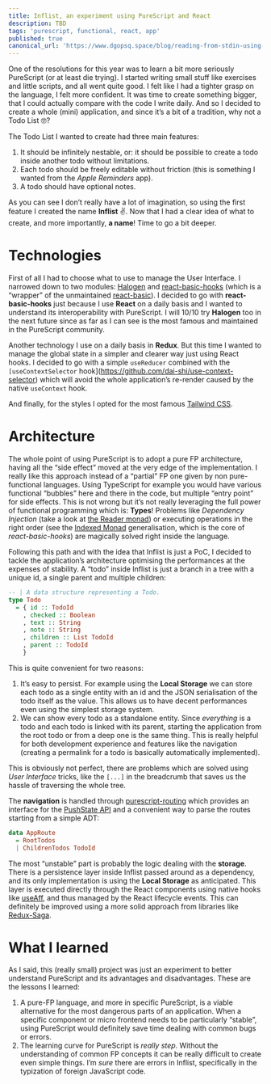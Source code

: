 ```yaml
---
title: Inflist, an experiment using PureScript and React
description: TBD
tags: 'purescript, functional, react, app'
published: true
canonical_url: 'https://www.dgopsq.space/blog/reading-from-stdin-using-purescript'
---
```


One of the resolutions for this year was to learn a bit more seriously PureScript (or at least die trying). I started writing small stuff like exercises and little scripts, and all went quite good. I felt like I had a tighter grasp on the language, I felt more confident. It was time to create something bigger, that I could actually compare with the code I write daily. And so I decided to create a whole (mini) application, and since it’s a bit of a tradition, why not a Todo List 🤓?

The Todo List I wanted to create had three main features:
1. It should be infinitely nestable, or: it should be possible to create a todo inside another todo without limitations.
2. Each todo should be freely editable without friction (this is something I wanted from the *Apple Reminders* app).
3. A todo should have optional notes.

As you can see I don’t really have a lot of imagination, so using the first feature I created the name **Inflist** ✌️. Now that I had a clear idea of what to create, and more importantly, **a name**! Time to go a bit deeper.

# Technologies

First of all I had to choose what to use to manage the User Interface. I narrowed down to two modules: [Halogen](https://github.com/purescript-halogen/purescript-halogen) and [react-basic-hooks](https://github.com/megamaddu/purescript-react-basic-hooks) (which is a “wrapper” of the unmaintained [react-basic](https://github.com/lumihq/purescript-react-basic)). I decided to go with **react-basic-hooks** just because I use **React** on a daily basis and I wanted to understand its interoperability with PureScript. I will 10/10 try **Halogen** too in the next future since as far as I can see is the most famous and maintained in the PureScript community.

Another technology I use on a daily basis in **Redux**. But this time I wanted to manage the global state in a simpler and clearer way just using React hooks. I decided to go with a simple `useReducer` combined with the `[useContextSelector` hook](https://github.com/dai-shi/use-context-selector) which will avoid the whole application’s re-render caused by the native `useContext` hook.

And finally, for the styles I opted for the most famous [Tailwind CSS](https://tailwindcss.com/).

# Architecture

The whole point of using PureScript is to adopt a pure FP architecture, having all the “side effect” moved at the very edge of the implementation. I really like this approach instead of a “partial” FP one given by non pure-functional languages. Using TypeScript for example you would have various functional “bubbles” here and there in the code, but multiple “entry point” for side effects. This is not wrong but it’s not really leveraging the full power of functional programming which is: **Types**! Problems like *Dependency Injection* (take a look at [the Reader monad](https://mmhaskell.com/monads/reader-writer)) or executing operations in the right order (see the [Indexed Monad](https://qiita.com/kimagure/items/a0ee7313e8c7690bf3f5) generalisation, which is the core of *react-basic-hooks*) are magically solved right inside the language.

Following this path and with the idea that Inflist is just a PoC, I decided to tackle the application’s architecture optimising the performances at the expenses of stability. A “todo” inside Inflist is just a branch in a tree with a unique id, a single parent and multiple children:

```haskell
-- | A data structure representing a Todo.
type Todo
  = { id :: TodoId
    , checked :: Boolean
    , text :: String
    , note :: String
    , children :: List TodoId
    , parent :: TodoId
    }
```

This is quite convenient for two reasons:

1. It’s easy to persist. For example using the **Local Storage** we can store each todo as a single entity with an id and the JSON serialisation of the todo itself as the value. This allows us to have decent performances even using the simplest storage system.
2. We can show every todo as a standalone entity. Since *everything* is a todo and each todo is linked with its parent, starting the application from the root todo or from a deep one is the same thing. This is really helpful for both development experience and features like the navigation (creating a permalink for a todo is basically automatically implemented).

This is obviously not perfect, there are problems which are solved using *User Interface* tricks, like the `[...]` in the breadcrumb that saves us the hassle of traversing the whole tree.

The **navigation** is handled through [purescript-routing](https://github.com/purescript-contrib/purescript-routing) which provides an interface for the [PushState API](https://developer.mozilla.org/en-US/docs/Web/API/History/pushState) and a convenient way to parse the routes starting from a simple ADT:

```haskell
data AppRoute
  = RootTodos
  | ChildrenTodos TodoId
```

The most “unstable” part is probably the logic dealing with the **storage**. There is a persistence layer inside Inflist passed around as a dependency, and its only implementation is using the **Local Storage** as anticipated. This layer is executed directly through the React components using native hooks like [useAff](https://github.com/megamaddu/purescript-react-basic-hooks/blob/57ecbe7478a0975783bdc0f0639a851329970947/src/React/Basic/Hooks/Aff.purs#L26-L63), and thus managed by the React lifecycle events. This can definitely be improved using a more solid approach from libraries like [Redux-Saga](https://redux-saga.js.org/).

# What I learned

As I said, this (really small) project was just an experiment to better understand PureScript and its advantages and disadvantages. These are the lessons I learned:

1. A pure-FP language, and more in specific PureScript, is a viable alternative for the most dangerous parts of an application. When a specific component or micro frontend needs to be particularly “stable”, using PureScript would definitely save time dealing with common bugs or errors.
2. The learning curve for PureScript is *really step.* Without the understanding of common FP concepts it can be really difficult to create even simple things. I’m *sure* there are errors in Inflist, specifically in the typization of foreign JavaScript code.